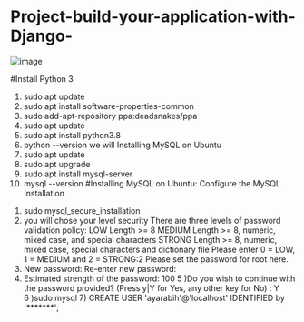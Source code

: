 # Project-build-your-application-with-Django-

![image](https://user-images.githubusercontent.com/109382355/203650481-7d896cee-77b9-4eed-bfb7-1a47d7ffc575.png)

#Install Python 3
1.	sudo apt update
2.	sudo apt install software-properties-common
3.	sudo add-apt-repository ppa:deadsnakes/ppa
4.	sudo apt update
5.	sudo apt install python3.8
6.	python --version
we will Installing MySQL on Ubuntu
1.	sudo apt update
2.	sudo apt upgrade
3.	sudo apt install mysql-server
4.	mysql --version
#Installing MySQL on Ubuntu: Configure the MySQL Installation
1)	sudo mysql_secure_installation
2)	you will chose your level security
There are three levels of password validation policy:
LOW    Length >= 8
MEDIUM Length >= 8, numeric, mixed case, and special characters
STRONG Length >= 8, numeric, mixed case, special characters and dictionary                  file
Please enter 0 = LOW, 1 = MEDIUM and 2 = STRONG:2
Please set the password for root here.
3)	New password:
       Re-enter new password:
4)	Estimated strength of the password: 100
     5   )Do you wish to continue with the password provided? (Press y|Y for Yes, any other  key for No) : Y  
     6   )sudo mysql
     7)   CREATE USER 'ayarabih'@'localhost' IDENTIFIED by '*******';

